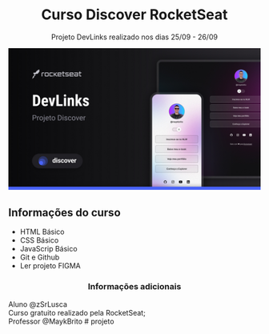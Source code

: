 <h1 align=center> Curso Discover RocketSeat </h1>
<p align=center> Projeto DevLinks realizado nos dias 25/09 - 26/09 </p>
<p>
<img alt="imagem nao encontrada" src=".github/Cover.jpg"></img>
</p>

<h2>Informações do curso</h2>

<ul> 
<li>HTML Básico</li>
<li>CSS Básico</li>
<li>JavaScrip Básico</li>
<li>Git e Github</li>
<li>Ler projeto FIGMA</li>
</ul>

<h3 align=center>Informações adicionais</h3>
Aluno @zSrLusca<br>
Curso gratuito realizado pela RocketSeat;<br>
Professor @MaykBrito
# projeto
